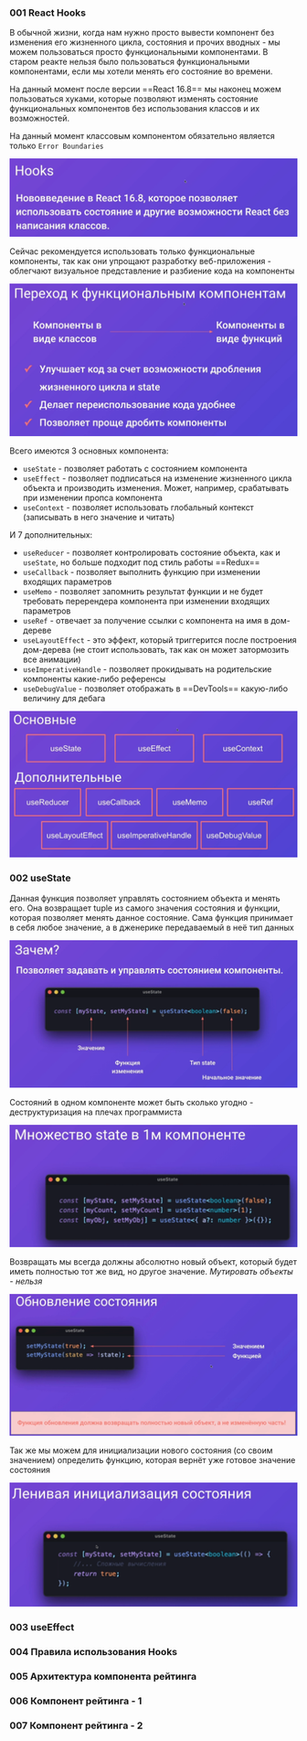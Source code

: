 
### 001 React Hooks

В обычной жизни, когда нам нужно просто вывести компонент без изменения его жизненного цикла, состояния и прочих вводных - мы можем пользоваться просто функциональными компонентами. В старом реакте нельзя было пользоваться функциональными компонентами, если мы хотели менять его состояние во времени. 

На данный момент после версии ==React 16.8== мы наконец можем пользоваться хуками, которые позволяют изменять состояние функциональных компонентов без использования классов и их возможностей. 

На данный момент классовым компонентом обязательно является только `Error Boundaries`

![](_png/Pasted%20image%2020221227131704.png)

Сейчас рекомендуется использовать только функциональные компоненты, так как они упрощают разработку веб-приложения - облегчают визуальное представление и разбиение кода на компоненты

![](_png/Pasted%20image%2020221227131756.png)

Всего имеются 3 основных компонента: 
- `useState` - позволяет работать с состоянием компонента
- `useEffect` - позволяет подписаться на изменение жизненного цикла объекта и производить изменения. Может, например, срабатывать при изменении пропса компонента
- `useContext` - позволяет использовать глобальный контекст (записывать в него значение и читать)

И 7 дополнительных:
- `useReducer` - позволяет контролировать состояние объекта, как и `useState`, но больше подходит под стиль работы ==Redux==
- `useCallback` - позволяет выполнить функцию при изменении входящих параметров
- `useMemo` - позволяет запомнить результат функции и не будет требовать перерендера компонента при изменении входящих параметров
- `useRef` - отвечает за получение ссылки с компонента на имя в дом-дереве
- `useLayoutEffect` - это эффект, который триггерится после построения дом-дерева (не стоит использовать, так как он может затормозить все анимации) 
- `useImperativeHandle` - позволяет прокидывать на родительские компоненты какие-либо референсы
- `useDebugValue` - позволяет отображать в ==DevTools== какую-либо величину для дебага


![](_png/Pasted%20image%2020221227132152.png)

### 002 useState

Данная функция позволяет управлять состоянием объекта и менять его. Она возвращает tuple из самого значения состояния и функции, которая позволяет менять данное состояние. Сама функция принимает в себя любое значение, а в дженерике передаваемый в неё тип данных

![](_png/Pasted%20image%2020221227133458.png)

Состояний в одном компоненте может быть сколько угодно - деструктуризация на плечах программиста

![](_png/Pasted%20image%2020221227133550.png)

Возвращать мы всегда должны абсолютно новый объект, который будет иметь полностью тот же вид, но другое значение. *Мутировать объекты - нельзя*

![](_png/Pasted%20image%2020221227133638.png)

Так же мы можем для инициализации нового состояния (со своим значением) определить функцию, которая вернёт уже готовое значение состояния

![](_png/Pasted%20image%2020221227133745.png)











### 003 useEffect







### 004 Правила использования Hooks







### 005 Архитектура компонента рейтинга







### 006 Компонент рейтинга - 1







### 007 Компонент рейтинга - 2







